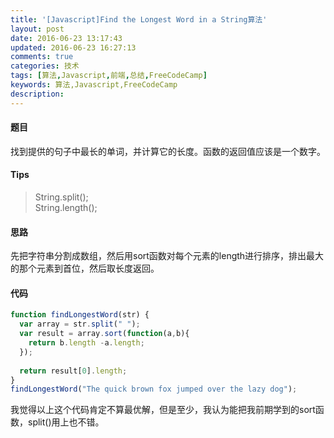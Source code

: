 ```yaml
---
title: '[Javascript]Find the Longest Word in a String算法'
layout: post
date: 2016-06-23 13:17:43
updated: 2016-06-23 16:27:13
comments: true
categories: 技术
tags: [算法,Javascript,前端,总结,FreeCodeCamp]
keywords: 算法,Javascript,FreeCodeCamp
description: 
---
```



#### 题目
找到提供的句子中最长的单词，并计算它的长度。函数的返回值应该是一个数字。

#### Tips
>String.split(); <br />
>String.length();

#### 思路
先把字符串分割成数组，然后用sort函数对每个元素的length进行排序，排出最大的那个元素到首位，然后取长度返回。

#### 代码
```javascript
function findLongestWord(str) {
  var array = str.split(" ");
  var result = array.sort(function(a,b){
    return b.length -a.length;
  });
  
  return result[0].length;
}
findLongestWord("The quick brown fox jumped over the lazy dog");
```
我觉得以上这个代码肯定不算最优解，但是至少，我认为能把我前期学到的sort函数，split()用上也不错。